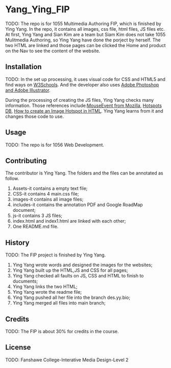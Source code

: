 # Yang_Ying_FIP

TODO: The repo is for 1055 Multimedia Authoring  FIP, which is finished by Ying Yang. In the repo, it contains all images, css file, html files, JS files etc. At first, Ying Yang and Sian Kim are a team but Siam Kim does not take 1055 Mulitmedia Authoring, so Ying Yang have done the porject by herself.
The two HTML are linked and those pages can be clicked the Home and product on the Nav to see the content of the website.

## Installation
TODO: In the set up processing, it uses visual code for CSS and HTML5 and find ways on [W3Schools](https://www.w3schools.com/). 
And the developer also uses [Adobe Photoshop and Adobe Illustrator](https://www.adobe.com/ca_fr/).

During the processing of creating the JS files, Ying Yang checks many information. Those references include:[MouseEvent from Mozilla](https://developer.mozilla.org/en-US/docs/Web/API/MouseEvent), [Hotspots DB](https://www.youtube.com/watch?v=0KhQwrUso7A), [How to create an Image Hotspot in HTML](https://www.youtube.com/watch?v=BtsTfC3x6Yc). Ying Yang learns from it and changes those code to use.
## Usage
TODO: The repo is for 1056 Web Development.

## Contributing
The contributor is Ying Yang. The folders and the files can be annotated as follow.
1. Assets-it contains a empty text file;
2. CSS-it contains 4 main.css file;
3. images-it contains all image files;
4. includes-it contains the annotation PDF and Google RoadMap document;
5. js-it contains 3 JS files;
6. index.html and index1.html are linked with each other;
8. One README.md file.

## History
TODO: 
The FIP project is finished by Ying Yang.
1. Ying Yang wrote words and designed the images for the websites;
2. Ying Yang built up the HTML,JS and CSS  for all pages;
3. Ying Yang checked all faults on JS, CSS and HTML to finish to ducuments; 
4. Ying Yang links the two HTML;
5. Ying Yang wrote the readme file;
6. Ying Yang pushed all her file into the branch des.yy.bio;
7. Ying Yang merged all files into main branch;


## Credits
TODO: The FIP is about 30% for credits in the course.

## License
TODO: Fanshawe College-Interative Media Design-Level 2

